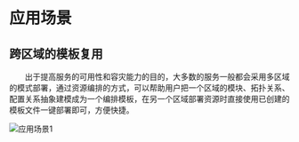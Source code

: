 # 应用场景

## 跨区域的模板复用

　　出于提高服务的可用性和容灾能力的目的，大多数的服务一般都会采用多区域的模式部署，通过资源编排的方式，可以帮助用户把一个区域的模块、拓扑关系、配置关系抽象建模成为一个编排模板，在另一个区域部署资源时直接使用已创建的模板文件一键部署即可，方便快捷。　　

![应用场景1](https://raw.githubusercontent.com/jdcloudcom/cn/edit/image/Resource-Orchestration/%E5%BA%94%E7%94%A8%E5%9C%BA%E6%99%AF2.png)
